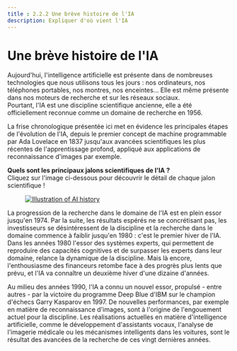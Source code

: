 ```yaml
---
title : 2.2.2 Une brève histoire de l'IA
description: Expliquer d'où vient l'IA
---
```


# Une brève histoire de l'IA
Aujourd'hui, l'intelligence artificielle est présente dans de nombreuses technologies que nous utilisons tous les jours : nos ordinateurs, nos téléphones portables, nos montres, nos enceintes... Elle est même présente dans nos moteurs de recherche et sur les réseaux sociaux.  
Pourtant, l'IA est une discipline scientifique ancienne, elle a été officiellement reconnue comme un domaine de recherche en 1956.

La frise chronologique présentée ici met en évidence les principales étapes de l'évolution de l'IA, depuis le premier concept de machine programmable par Ada Lovelace en 1837 jusqu'aux avancées scientifiques les plus récentes de l'apprentissage profond, appliqué aux applications de reconnaissance d'images par exemple.

**Quels sont les principaux jalons scientifiques de l'IA ?**  
Cliquez sur l'image ci-dessous pour découvrir le détail de chaque jalon scientifique !

<a href="2-2-2-Discover-AI-history/AI-history.html" target="_blank">
<figure> 
  <img src="Images/AI-historical-timeline.png" alt="Illustration of AI history"/> 
</figure></a>


La progression de la recherche dans le domaine de l'IA est en plein essor jusqu'en 1974.
Par la suite, les résultats espérés ne se concrétisant pas, les investisseurs se désintéressent de la discipline et la recherche dans le domaine commence à faiblir jusqu'en 1980 : c'est le premier hiver de l'IA. Dans les années 1980 l'essor des systèmes experts, qui permettent de reproduire des capacités cognitives et de surpasser les experts dans leur domaine, relance la dynamique de la discipline. Mais là encore, l'enthousiasme des financeurs retombe face à des progrès plus lents que prévu, et l'IA va connaître un deuxième hiver d'une dizaine d'années.

Au milieu des années 1990, l'IA a connu un nouvel essor, propulsé - entre autres - par la victoire du programme Deep Blue d'IBM sur le champion d'échecs Garry Kasparov en 1997. De nouvelles performances, par exemple en matière de reconnaissance d'images, sont à l'origine de l'engouement actuel pour la discipline. Les réalisations actuelles en matière d'intelligence artificielle, comme le développement d'assistants vocaux, l'analyse de l'imagerie médicale ou les mécanismes intelligents dans les voitures, sont le résultat des avancées de la recherche de ces vingt dernières années.        
